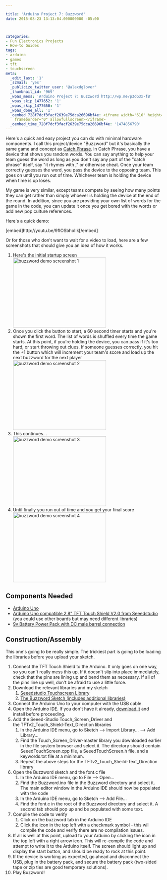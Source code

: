 ```yaml
---

title: 'Arduino Project 7: Buzzword'
date: 2015-08-23 13:13:04.000000000 -05:00



categories:
- Fun Electronics Projects
- How-to Guides
tags:
- arduino
- games
- tft
- touchscreen
meta:
  _edit_last: '1'
  _s2mail: 'yes'
  _publicize_twitter_user: "@alexdglover"
  _thumbnail_id: '969'
  _wpas_mess: 'Arduino Project 7: Buzzword http://wp.me/p3dG3x-fB'
  _wpas_skip_1477652: '1'
  _wpas_skip_1477650: '1'
  _wpas_done_all: '1'
  _oembed_728f7dcf3facf2639e75dca26696bf4e: <iframe width="616" height="462" src="https://www.youtube.com/embed/9fIOSbhoIIk?feature=oembed"
    frameborder="0" allowfullscreen></iframe>
  _oembed_time_728f7dcf3facf2639e75dca26696bf4e: '1474856790'
---
```

<p>Here's a quick and easy project you can do with minimal hardware components. I call this project/device "Buzzword" but it's basically the same game and concept as <a href="http://amzn.to/1LKt0o1" target="_blank">Catch Phrase</a>. In Catch Phrase, you have a device that shows you random words. You can say anything to help your team guess the word as long as you don't say any part of the "catch phrase" itself, say "it rhymes with <blank>," or otherwise cheat. Once your team correctly guesses the word, you pass the device to the opposing team. This goes on until you run out of time. Whichever team is holding the device when time is up loses.</p>
<p>My game is very similar, except teams compete by seeing how many points they can get rather than simply whoever is holding the device at the end of the round. In addition, since you are providing your own list of words for the game in the code, you can update it once you get bored with the words or add new pop culture references.</p>
<p>Here's a quick demo:</p>
<p>[embed]http://youtu.be/9fIOSbhoIIk[/embed]</p>
<p>Or for those who don't want to wait for a video to load, here are a few screenshots that should give you an idea of how it works.</p>
<ol>
<li>Here's the initial startup screen<br />
<a href="http://alexdglover.com/wp-content/uploads/2015/07/IMG_20150704_103515.jpg"><img class="aligncenter size-medium wp-image-970" src="{{ site.baseurl }}/assets/IMG_20150704_103515-300x225.jpg" alt="buzzword demo screenshot 1" width="300" height="225" /></a></li>
<li>Once you click the button to start, a 60 second timer starts and you're shown the first word. The list of words is shuffled every time the game starts. At this point, if you're holding the device, you can pass if it's too hard, or start throwing out clues. If someone guesses correctly, you hit the +1 button which will increment your team's score and load up the next buzzword for the next player<br />
<a href="http://alexdglover.com/wp-content/uploads/2015/07/IMG_20150704_103530.jpg"><img class="aligncenter size-medium wp-image-971" src="{{ site.baseurl }}/assets/IMG_20150704_103530-300x225.jpg" alt="buzzword demo screenshot 2" width="300" height="225" /></a></li>
<li>This continues...<br />
<a href="http://alexdglover.com/wp-content/uploads/2015/07/IMG_20150704_103609.jpg"><img class="aligncenter size-medium wp-image-969" src="{{ site.baseurl }}/assets/IMG_20150704_103609-300x225.jpg" alt="buzzword demo screenshot 3" width="300" height="225" /></a></li>
<li>Until finally you run out of time and you get your final score<br />
<a href="http://alexdglover.com/wp-content/uploads/2015/07/IMG_20150704_103624.jpg"><img class="aligncenter size-medium wp-image-972" src="{{ site.baseurl }}/assets/IMG_20150704_103624-300x225.jpg" alt="buzzword demo screenshot 4" width="300" height="225" /></a></li>
</ol>
<h2>Components Needed</h2>
<ul>
<li><a href="http://amzn.to/1ChvsAp" target="_blank">Arduino Uno</a></li>
<li><a href="http://amzn.to/1NGEhod" target="_blank">Arduino Uno compatible 2.8" TFT Touch Shield V2.0 from Seeedstudio</a> (you could use other boards but may need different libraries)</li>
<li><a href="http://amzn.to/1CasgpR" target="_blank">9v Battery Power Pack with DC male barrel connection</a></li>
</ul>
<h2>Construction/Assembly</h2>
<p>This one's going to be really simple. The trickiest part is going to be loading the libraries before you upload your sketch.</p>
<ol>
<li>Connect the TFT Touch Shield to the Arduino. It only goes on one way, so you can't really mess this up. If it doesn't slip into place immediately, check that the pins are lining up and bend them as necessary. If all of the pins line up well, don't be afraid to use a little force.</li>
<li>Download the relevant libraries and my sketch
<ol>
<li><a href="https://github.com/Seeed-Studio/Touch_Screen_Driver" target="_blank">Seeedstudio Touchscreen Library</a></li>
<li><a href="https://github.com/alexdglover/buzzword" target="_blank">The Buzzword Sketch (includes additional libraries)</a></li>
</ol>
</li>
<li>Connect the Arduino Uno to your computer with the USB cable.</li>
<li>Open the Arduino IDE. If you don't have it already, <a href="https://www.arduino.cc/en/Main/Software" target="_blank">download it</a> and install before proceeding.</li>
<li>Add the Seeed-Studio Touch_Screen_Driver and the TFTv2_Touch_Shield-Text_Direction libraries
<ol>
<li>In the Arduino IDE menu, go to Sketch --> Import Library... --> Add Library...</li>
<li>Find the Touch_Screen_Driver-master library you downloaded earlier in the file system browser and select it. The directory should contain SeeedTouchScreen.cpp file, a SeeedTouchScreen.h file, and a keywords.txt file at a minimum.</li>
<li>Repeat the above steps for the TFTv2_Touch_Sheild-Text_Direction library</li>
</ol>
</li>
<li>Open the Buzzword sketch and the font.c file
<ol>
<li>In the Arduino IDE menu, go to File --> Open...</li>
<li>Find the Buzzword.ino file in the Buzzword directory and select it. The main editor window in the Arduino IDE should now be populated with the code</li>
<li>In the Arduino IDE menu, go to Sketch --> Add File...</li>
<li>Find the font.c in the root of the Buzzword directory and select it. A second tab should pop up and be populated with some text.</li>
</ol>
</li>
<li>Compile the code to verify
<ol>
<li>Click on the buzzword tab in the Arduino IDE</li>
<li>Click the icon in the top left with a checkmark symbol - this will compile the code and verify there are no compilation issues.</li>
</ol>
</li>
<li>If all is well at this point, upload to your Arduino by clicking the icon in the top left with a right arrow icon. This will re-compile the code and attempt to write it to the Arduino itself. The screen should light up and display the start button, and should be ready to rock at this point.</li>
<li>If the device is working as expected, go ahead and disconnect the USB, plug in the battery pack, and secure the battery pack (two-sided tape or zip ties are good temporary solutions).</li>
<li>Play Buzzword!</li>
</ol>
